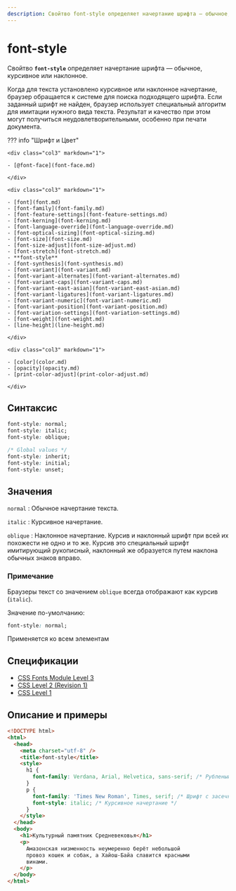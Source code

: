```yaml
---
description: Свойтво font-style определяет начертание шрифта — обычное, курсивное или наклонное
---
```


# font-style

Свойтво **`font-style`** определяет начертание шрифта — обычное, курсивное или наклонное.

Когда для текста установлено курсивное или наклонное начертание, браузер обращается к системе для поиска подходящего шрифта. Если заданный шрифт не найден, браузер использует специальный алгоритм для имитации нужного вида текста. Результат и качество при этом могут получиться неудовлетворительными, особенно при печати документа.

??? info "Шрифт и Цвет"

    <div class="col3" markdown="1">

    - [@font-face](font-face.md)

    </div>

    <div class="col3" markdown="1">

    - [font](font.md)
    - [font-family](font-family.md)
    - [font-feature-settings](font-feature-settings.md)
    - [font-kerning](font-kerning.md)
    - [font-language-override](font-language-override.md)
    - [font-optical-sizing](font-optical-sizing.md)
    - [font-size](font-size.md)
    - [font-size-adjust](font-size-adjust.md)
    - [font-stretch](font-stretch.md)
    - **font-style**
    - [font-synthesis](font-synthesis.md)
    - [font-variant](font-variant.md)
    - [font-variant-alternates](font-variant-alternates.md)
    - [font-variant-caps](font-variant-caps.md)
    - [font-variant-east-asian](font-variant-east-asian.md)
    - [font-variant-ligatures](font-variant-ligatures.md)
    - [font-variant-numeric](font-variant-numeric.md)
    - [font-variant-position](font-variant-position.md)
    - [font-variation-settings](font-variation-settings.md)
    - [font-weight](font-weight.md)
    - [line-height](line-height.md)

    </div>

    <div class="col3" markdown="1">

    - [color](color.md)
    - [opacity](opacity.md)
    - [print-color-adjust](print-color-adjust.md)

    </div>

## Синтаксис

```css
font-style: normal;
font-style: italic;
font-style: oblique;

/* Global values */
font-style: inherit;
font-style: initial;
font-style: unset;
```

## Значения

`normal`
: Обычное начертание текста.

`italic`
: Курсивное начертание.

`oblique`
: Наклонное начертание. Курсив и наклонный шрифт при всей их похожести не одно и то же. Курсив это специальный шрифт имитирующий рукописный, наклонный же образуется путем наклона обычных знаков вправо.

### Примечание

Браузеры текст со значением `oblique` всегда отображают как курсив (`italic`).

Значение по-умолчанию:

```css
font-style: normal;
```

Применяется ко всем элементам

## Спецификации

- [CSS Fonts Module Level 3](http://dev.w3.org/csswg/css3-fonts/#font-style-prop)
- [CSS Level 2 (Revision 1)](http://www.w3.org/TR/CSS2/fonts.html#propdef-font-style)
- [CSS Level 1](http://www.w3.org/TR/CSS1/#font-style)

## Описание и примеры

```html
<!DOCTYPE html>
<html>
  <head>
    <meta charset="utf-8" />
    <title>font-style</title>
    <style>
      h1 {
        font-family: Verdana, Arial, Helvetica, sans-serif; /* Рубленый шрифт заголовка */
      }
      p {
        font-family: 'Times New Roman', Times, serif; /* Шрифт с засечками */
        font-style: italic; /* Курсивное начертание */
      }
    </style>
  </head>
  <body>
    <h1>Культурный памятник Средневековья</h1>
    <p>
      Амазонская низменность неумеренно берёт небольшой
      провоз кошек и собак, а Хайош-Байа славится красными
      винами.
    </p>
  </body>
</html>
```
